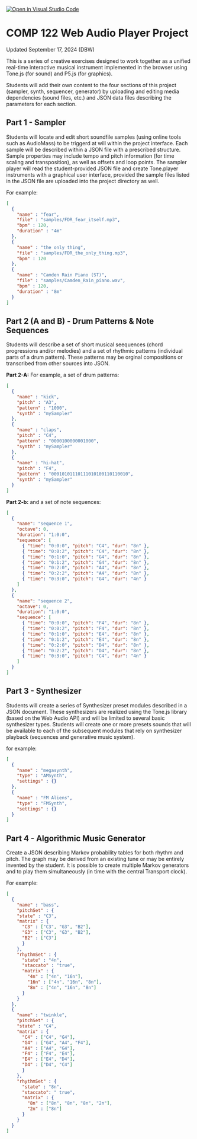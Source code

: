 [![Open in Visual Studio Code](https://classroom.github.com/assets/open-in-vscode-2e0aaae1b6195c2367325f4f02e2d04e9abb55f0b24a779b69b11b9e10269abc.svg)](https://classroom.github.com/online_ide?assignment_repo_id=19282796&assignment_repo_type=AssignmentRepo)
# COMP 122 Web Audio Player Project

Updated September 17, 2024 (DBW)

This is a series of creative exercises designed to work together as a unified real-time interactive musical instrument implemented in the browser using Tone.js (for sound) and P5.js (for graphics).

Students will add their own content to the four sections of this project (sampler, synth, sequencer, generator) by uploading and editing media dependencies (sound files, etc.) and JSON data files describing the parameters for each section.

## Part 1 - Sampler

Students will locate and edit short soundfile samples (using online tools such as AudioMass) to be triggerd at will within the project interface. Each sample will be described within a JSON file with a prescribed structure. Sample properties may include tempo and pitch information (for time scaling and transposition), as well as offsets and loop points. The sampler player will read the student-provided JSON file and create Tone.player instruments with a graphical user interface, provided the sample files listed in the JSON file are uploaded into the project directory as well.

For example:
```json
[
  {
    "name" : "fear",
    "file" : "samples/FDR_fear_itself.mp3",
    "bpm" : 120,
    "duration" : "4m"
  },
  {
    "name" : "the only thing",
    "file" : "samples/FDR_the_only_thing.mp3",
    "bpm" : 120
  },
  {
    "name" : "Camden Rain Piano (ST)",
    "file" : "samples/Camden_Rain_piano.wav",
    "bpm" : 120,
    "duration" : "8m"
  }
]
```

## Part 2 (A and B) - Drum Patterns & Note Sequences
Students will describe a set of short musical seequences (chord progressions and/or melodies) and a set of rhythmic patterns (individual parts of a drum pattern). These patterns may be orginal compositions or transcribed from other sources into JSON.

**Part 2-A:** For example, a set of drum patterns:
```json
[
  {
    "name" : "kick",
    "pitch" : "A3",
    "pattern" : "1000",
    "synth" : "mySampler"
  },
  {
    "name" : "claps",
    "pitch" : "C4",
    "pattern" : "0000100000001000",
    "synth" : "mySampler"
  },
  {
    "name" : "hi-hat",
    "pitch" : "F4",
    "pattern" : "00010101110111010100110110010",
    "synth" : "mySampler"
  }
]
```
**Part 2-b:** and a set of note sequences:
```json
[
  {
    "name": "sequence 1",
    "octave": 0,
    "duration": "1:0:0",
    "sequence": [
      { "time": "0:0:0", "pitch": "C4", "dur": "8n" },
      { "time": "0:0:2", "pitch": "C4", "dur": "8n" },
      { "time": "0:1:0", "pitch": "G4", "dur": "8n" },
      { "time": "0:1:2", "pitch": "G4", "dur": "8n" },
      { "time": "0:2:0", "pitch": "A4", "dur": "8n" },
      { "time": "0:2:2", "pitch": "A4", "dur": "8n" },
      { "time": "0:3:0", "pitch": "G4", "dur": "4n" }
    ]
  },
  {
    "name": "sequence 2",
    "octave": 0,
    "duration": "1:0:0",
    "sequence": [
      { "time": "0:0:0", "pitch": "F4", "dur": "8n" },
      { "time": "0:0:2", "pitch": "F4", "dur": "8n" },
      { "time": "0:1:0", "pitch": "E4", "dur": "8n" },
      { "time": "0:1:2", "pitch": "E4", "dur": "8n" },
      { "time": "0:2:0", "pitch": "D4", "dur": "8n" },
      { "time": "0:2:2", "pitch": "D4", "dur": "8n" },
      { "time": "0:3:0", "pitch": "C4", "dur": "4n" }
    ]
  }
]

```

## Part 3 - Synthesizer
Students will create a series of Synthesizer preset modules described in a JSON document. These synthesizers are realized using the Tone.js library (based on the Web Audio API) and will be limited to several basic synthesizer types. Students will create one or more presets sounds that will be available to each of the subsequent modules that rely on synthesizer playback (sequences and generative music system).

for example:
```json
[
  {
    "name" : "megasynth",
    "type" : "AMSynth",
    "settings" : {}
  },
  {
    "name" : "FM Aliens",
    "type" : "FMSynth",
    "settings" : {}
  }
]
```

## Part 4 - Algorithmic Music Generator
Create a JSON describing Markov probability tables for both rhythm and pitch. The graph may be derived from an existing tune or may be entirely invented by the student. It is possible to create multiple Markov generators and to play them simultaneously (in time with the central Transport clock).

For example:
```json
[
  {
    "name" : "bass",
    "pitchSet" : {
    "state" : "C3",
    "matrix" : {
      "C3" : ["C3", "G3", "B2"],
      "G3" : ["C3", "G3", "B2"],
      "B2" : ["C3"]
      }
    },
    "rhythmSet" : {
      "state" : "4n",
      "staccato" : "true",
      "matrix" : {
        "4n" : ["4n", "16n"],
        "16n" : ["4n", "16n", "8n"],
        "8n" : ["4n", "16n", "8n"]
      }
    }
  },
  {
    "name" : "twinkle",
    "pitchSet" : {
    "state" : "C4",
    "matrix" : {
      "C4" : ["C4", "G4"],
      "G4" : ["G4", "A4", "F4"],
      "A4" : ["A4", "G4"],
      "F4" : ["F4", "E4"],
      "E4" : ["E4", "D4"],
      "D4" : ["D4", "C4"]
      }
    },
    "rhythmSet" : {
      "state" : "8n",
      "staccato": " true",
      "matrix" : {
        "8n" : ["8n", "8n", "8n", "2n"],
        "2n" : ["8n"]
      }
    }
  }
]
```
